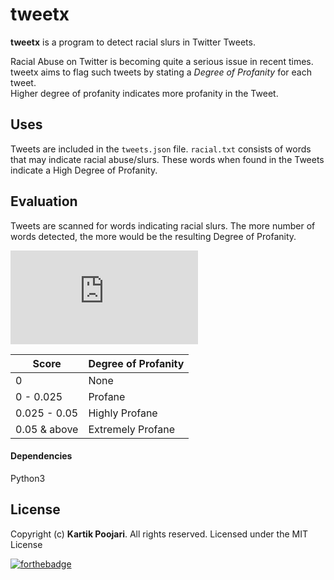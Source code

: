 
# tweetx

**tweetx** is a program to detect racial slurs in Twitter Tweets.

Racial Abuse on Twitter is becoming quite a serious issue in recent times.\
tweetx aims to flag such tweets by stating a *Degree of Profanity* for each tweet.\
Higher degree of profanity indicates more profanity in the Tweet.

## Uses

Tweets are included in the `tweets.json` file. `racial.txt` consists of words that may indicate racial abuse/slurs. 
These words when found in the Tweets indicate a High Degree of Profanity. 

## Evaluation

Tweets are scanned for words indicating racial slurs. The more number of words detected, the more would be the resulting Degree of Profanity.

![Degree of Profanity](https://latex.codecogs.com/png.latex?%5Cbg_white%20Degree%20%5C%20of%20%5C%20Profanity%20%3D%20%5Cfrac%7BNumber%20%5C%20of%20%5C%20Profane%20%5C%20Words%5C%20%28Racial%20%5C%20Slurs%29%7D%7BTotal%20%5C%20Number%20%5C%20of%20%5C%20Words%20%5C%20in%20%5C%20the%20%5C%20Tweet%7D)

|    Score     |Degree of Profanity|
|--------------|-------------------|
|  0           | None              |
| 0 - 0.025    | Profane           |
| 0.025 - 0.05 | Highly Profane    |
| 0.05 & above | Extremely Profane |

#### Dependencies

Python3



## License

Copyright (c) **Kartik Poojari**. All rights reserved. Licensed under the MIT License


[![forthebadge](https://forthebadge.com/images/badges/made-with-python.svg)](https://forthebadge.com)
